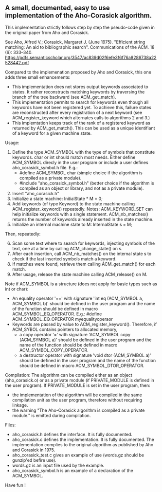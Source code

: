 A small, documented, easy to use implementation of the Aho-Corasick algorithm.
------------------------------------------------------------------------------

This implementation strictly follows step by step the pseudo-code given in the original paper from Aho and Corasick.

See Aho, Alfred V.; Corasick, Margaret J. (June 1975). "Efficient string matching: An aid to bibliographic search".
Communications of the ACM. 18 (6): 333–340.
https://pdfs.semanticscholar.org/3547/ac839d02f6efe3f6f76a8289738a22528442.pdf

Compared to the implemenation proposed by Aho and Corasick, this one adds three small enhancements:
- This implementation does not stores output keywords associated to states.
  It rather reconstructs matching keywords by traversing the branch of the tree backward (see ACM_get_match).
- This implementation permits to search for keywords even though all keywords have not been registered yet.
  To achieve this, failure states are reconstructed after every registration of a next keyword
  (see ACM_register_keyword which alternates calls to algorithms 2 and 3.)
- This implemtation keeps track of the rank of a registered keyword as returned by ACM_get_match().
  This can be used as a unique identifiant of a keyword for a given machine state.

Usage:
1. Define the type ACM_SYMBOL with the type of symbols that constitute keywords. char or int should match most needs.
   Either define ACM_SYMBOL direcly in the user program or include a user defines aho_corasick_symbol.h file.
   E.g.:
   - #define ACM_SYMBOL char (simple choice if the algorithm is compiled as a private module).
   - #include "aho_corasick_symbol.h" (better choice if the algorithm is compiled as an object or library, and not as a private module).
2. Insert "aho_corasick.h"
3. Initialize a state machine: InitialState * M = 0;
4. Add keywords (of type Keyword) to the state machine calling ACM_register_keyword() repeatedly.
   Notes: ACM_KEYWORD_SET can help initialize keywords with a single statement.
          ACM_nb_matches() returns the number of keywords already inserted in the state machine.
5. Initialize an internal machine state to M: InternalState s = M;

Then, repeatedly:

6.   Scan some text where to search for keywords, injecting symbols of the text, one at a time by calling ACM_change_state() on s.
7.   After each insertion, call ACM_nb_matches() on the internal state s to check if the last inserted symbols match a keyword.
8.   If matches were found, retrieve them calling ACM_get_match() for each match.
9. After usage, release the state machine calling ACM_release() on M.

Note if ACM_SYMBOL is a structure (does not apply for basic types such as int or char):
- An equality operator '==' with signature 'int eq (ACM_SYMBOL a, ACM_SYMBOL b)' should be defined
  in the user program and the name of the function should be defined in macro ACM_SYMBOL_EQ_OPERATOR.
  E.g.: #define ACM_SYMBOL_EQ_OPERATOR myequalityoperaor
- Keywords are passed by value to ACM_register_keyword().
  Therefore, if ACM_SYBOL contains pointers to allocated memory,
  - a copy operator '=' with signature 'ACM_SYMBOL copy (ACM_SYMBOL a)' should be defined in the user program and
    the name of the function should be defined in macro ACM_SYMBOL_COPY_OPERATOR.
  - a destructor operator with signature 'void dtor (ACM_SYMBOL a)' should be defined in the user program and
    the name of the function should be defined in macro ACM_SYMBOL_DTOR_OPERATOR.

Compilation:
The algorithm can be compiled either as an object (aho_corasick.o) or as a private module (if PRIVATE_MODULE is defined in the user program).
If PRIVATE_MODULE is set in the user program, then:
- the implementation of the algorithm will be compiled in the same compilation unit as the user program, therefore without requiring linkage.
- the warning "The Aho-Corasick algorithm is compiled as a private module." is emitted during compilation.

Files:
- aho_corasick.h defines the interface. It is fully documented.
- aho_corasick.c defines the implementation. It is fully documented.
  The implementation complies to the original algorithm as published by Aho and Corasick in 1975.
- aho_corasick_test.c gives an example of use (words.gz should be gunzip'ed befire use).
- words.gz is an input file used by the example.
- aho_corasick_symbol.h is an example of a declaration of the ACM_SYMBOL.

Have fun !
